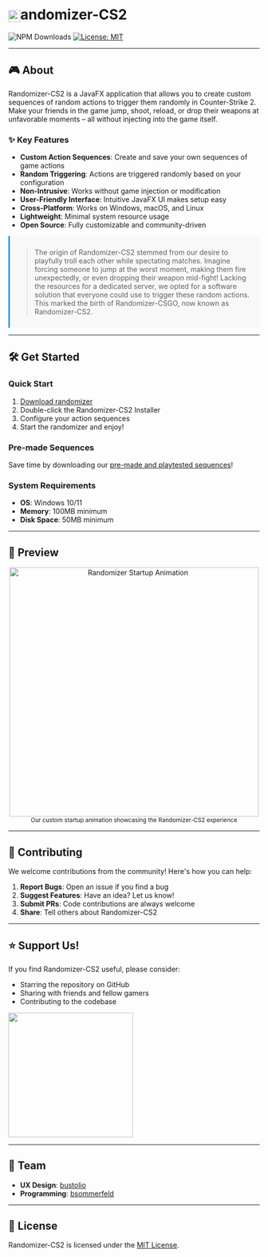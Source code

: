 # <img src="https://github.com/user-attachments/assets/ab28eba7-4b88-47b4-be10-ac4487d66e23" alt="randomizer" width="24" height="24" style="vertical-align: middle;" />andomizer-CS2

![NPM Downloads](https://img.shields.io/npm/d18m/randomizer-cs2?style=plastic)
[![License: MIT](https://img.shields.io/badge/License-MIT-yellow.svg)](https://opensource.org/licenses/MIT)

---

## 🎮 About

Randomizer-CS2 is a JavaFX application that allows you to create custom sequences of random actions to trigger them
randomly in Counter-Strike 2. Make your friends in the game jump, shoot, reload, or drop their weapons at unfavorable
moments – all without injecting into the game itself.

### ✨ Key Features

* **Custom Action Sequences**: Create and save your own sequences of game actions
* **Random Triggering**: Actions are triggered randomly based on your configuration
* **Non-Intrusive**: Works without game injection or modification
* **User-Friendly Interface**: Intuitive JavaFX UI makes setup easy
* **Cross-Platform**: Works on Windows, macOS, and Linux
* **Lightweight**: Minimal system resource usage
* **Open Source**: Fully customizable and community-driven

<div style="background-color: #f8f8f8; padding: 10px; border-left: 3px solid #2196F3; margin: 10px 0;">
<p style="color: #555;">

> The origin of Randomizer-CS2 stemmed from our desire to playfully troll each other while spectating matches. Imagine
> forcing someone to jump at the worst moment, making them fire unexpectedly, or even dropping their weapon mid-fight!
> Lacking the resources for a dedicated server, we opted for a software solution that everyone could use to trigger
> these
> random actions. This marked the birth of Randomizer-CSGO, now known as Randomizer-CS2.

</p>
</div>

---

## 🛠️ Get Started

### Quick Start

1. [Download randomizer](https://github.com/bsommerfeld/randomizer-cs2/releases/tag/1.2.1)
2. Double-click the Randomizer-CS2 Installer
3. Configure your action sequences
4. Start the randomizer and enjoy!

### Pre-made Sequences

Save time by downloading
our [pre-made and playtested sequences](https://github.com/Metaphoriker/randomizer-cs2/tree/master/.randomizer/sequences)!

### System Requirements

* **OS**: Windows 10/11
* **Memory**: 100MB minimum
* **Disk Space**: 50MB minimum

---

## 📸 Preview

<p align="center">
  <img src="https://github.com/user-attachments/assets/a130ae15-ee0c-4e75-bb77-341905cadb96" alt="Randomizer Startup Animation" width=500>
  <br>
  <small>Our custom startup animation showcasing the Randomizer-CS2 experience</small>
</p>

---

## 🤝 Contributing

We welcome contributions from the community! Here's how you can help:

1. **Report Bugs**: Open an issue if you find a bug
2. **Suggest Features**: Have an idea? Let us know!
3. **Submit PRs**: Code contributions are always welcome
4. **Share**: Tell others about Randomizer-CS2

---

## ⭐ Support Us!

If you find Randomizer-CS2 useful, please consider:

* Starring the repository on GitHub
* Sharing with friends and fellow gamers
* Contributing to the codebase

<img src="https://github.com/user-attachments/assets/efffd234-5f9e-4f13-b8a3-539257139d92" width="250" height="auto" style="vertical-align: middle;">

---

## 👥 Team

* **UX Design**: [bustolio](https://www.github.com/bustolio)
* **Programming**: [bsommerfeld](https://www.github.com/bsommerfeld)

---

## 📄 License

Randomizer-CS2 is licensed under the [MIT License](LICENSE).
